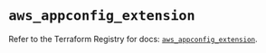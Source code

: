# `aws_appconfig_extension`

Refer to the Terraform Registry for docs: [`aws_appconfig_extension`](https://registry.terraform.io/providers/hashicorp/aws/5.52.0/docs/resources/appconfig_extension).
